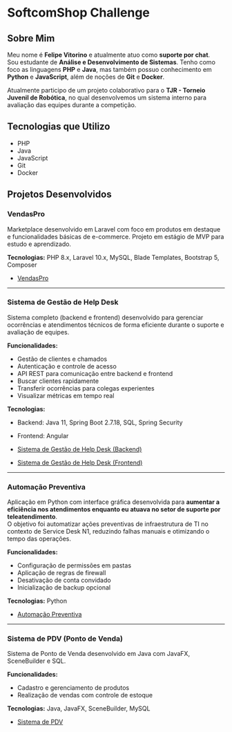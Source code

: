 # SoftcomShop Challenge

## Sobre Mim
Meu nome é **Felipe Vitorino** e atualmente atuo como **suporte por chat**.  
Sou estudante de **Análise e Desenvolvimento de Sistemas**. Tenho como foco as linguagens **PHP** e **Java**, mas também possuo conhecimento em **Python** e **JavaScript**, além de noções de **Git** e **Docker**.  

Atualmente participo de um projeto colaborativo para o **TJR - Torneio Juvenil de Robótica**, no qual desenvolvemos um sistema interno para avaliação das equipes durante a competição.

## Tecnologias que Utilizo
- PHP  
- Java  
- JavaScript  
- Git  
- Docker  

## Projetos Desenvolvidos

### VendasPro
Marketplace desenvolvido em Laravel com foco em produtos em destaque e funcionalidades básicas de e-commerce. Projeto em estágio de MVP para estudo e aprendizado.

**Tecnologias:** PHP 8.x, Laravel 10.x, MySQL, Blade Templates, Bootstrap 5, Composer  

- [VendasPro](https://github.com/devfelipevitorino/mvp-vendas-pro) 

---

### Sistema de Gestão de Help Desk
Sistema completo (backend e frontend) desenvolvido para gerenciar ocorrências e atendimentos técnicos de forma eficiente durante o suporte e avaliação de equipes.

**Funcionalidades:**  
- Gestão de clientes e chamados  
- Autenticação e controle de acesso 
- API REST para comunicação entre backend e frontend  
- Buscar clientes rapidamente  
- Transferir ocorrências para colegas experientes  
- Visualizar métricas em tempo real  

**Tecnologias:**  
- Backend: Java 11, Spring Boot 2.7.18, SQL, Spring Security  
- Frontend: Angular

- [Sistema de Gestão de Help Desk (Backend)](https://github.com/devfelipevitorino/gestao-helpdesk-backend)
- [Sistema de Gestão de Help Desk (Frontend)](https://github.com/devfelipevitorino/gestao-helpdesk-frontend) 

---

### Automação Preventiva
Aplicação em Python com interface gráfica desenvolvida para **aumentar a eficiência nos atendimentos enquanto eu atuava no setor de suporte por teleatendimento**.  
O objetivo foi automatizar ações preventivas de infraestrutura de TI no contexto de Service Desk N1, reduzindo falhas manuais e otimizando o tempo das operações.

**Funcionalidades:**  
- Configuração de permissões em pastas  
- Aplicação de regras de firewall  
- Desativação de conta convidado  
- Inicialização de backup opcional  

**Tecnologias:** Python

- [Automação Preventiva](https://github.com/devfelipevitorino/automacao-preventiva)  

---

### Sistema de PDV (Ponto de Venda)
Sistema de Ponto de Venda desenvolvido em Java com JavaFX, SceneBuilder e SQL.

**Funcionalidades:**  
- Cadastro e gerenciamento de produtos  
- Realização de vendas com controle de estoque  

**Tecnologias:** Java, JavaFX, SceneBuilder, MySQL  

- [Sistema de PDV](https://github.com/devfelipevitorino/javafx-pdv-app)  
